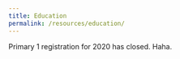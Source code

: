 ```yaml
---
title: Education
permalink: /resources/education/
---
```

Primary 1 registration for 2020 has closed. Haha.
